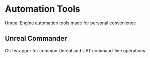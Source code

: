 # Automation Tools
Unreal Engine automation tools made for personal convenience
## Unreal Commander
GUI wrapper for common Unreal and UAT command-line operations
